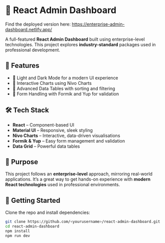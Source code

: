 # 🚀 React Admin Dashboard

Find the deployed version here: https://enterprise-admin-dashboard.netlify.app/

A full-featured **React Admin Dashboard** built using enterprise-level technologies. This project explores **industry-standard** packages used in professional development.

## 📌 Features

- 🚀 Light and Dark Mode for a modern UI experience
- 🚀 Interactive Charts using Nivo Charts
- 🚀 Advanced Data Tables with sorting and filtering
- 🚀 Form Handling with Formik and Yup for validation

## 🛠️ Tech Stack

- **React** – Component-based UI
- **Material UI** – Responsive, sleek styling
- **Nivo Charts** – Interactive, data-driven visualisations
- **Formik & Yup** – Easy form management and validation
- **Data Grid** – Powerful data tables

## 🎯 Purpose

This project follows an **enterprise-level** approach, mirroring real-world applications. It’s a great way to get hands-on experience with **modern React technologies** used in professional environments.

## 🚀 Getting Started

Clone the repo and install dependencies:

```bash
git clone https://github.com/<yourusername>/react-admin-dashboard.git
cd react-admin-dashboard
npm install
npm run dev


```
